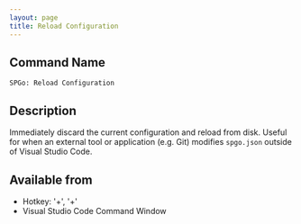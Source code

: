 ```yaml
---
layout: page
title: Reload Configuration
---
```


## Command Name
`SPGo: Reload Configuration`

## Description
Immediately discard the current configuration and reload from disk. Useful for when an external tool or application (e.g. Git) modifies `spgo.json` outside of Visual Studio Code.

## Available from
* Hotkey: '<alt>+<r>', '<alt>+<c>'
* Visual Studio Code Command Window